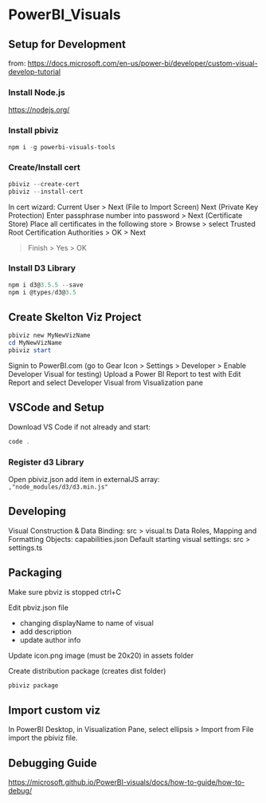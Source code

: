 # PowerBI_Visuals

## Setup for Development 
from: <a href='https://docs.microsoft.com/en-us/power-bi/developer/custom-visual-develop-tutorial'>https://docs.microsoft.com/en-us/power-bi/developer/custom-visual-develop-tutorial</a>

### Install Node.js
<a href='https://nodejs.org/'>https://nodejs.org/</a>

### Install pbiviz
```powershell
npm i -g powerbi-visuals-tools
```
### Create/Install cert
```powershell
pbiviz --create-cert
pbiviz --install-cert
```
In cert wizard:
Current User > Next 
(File to Import Screen) Next 
(Private Key Protection) Enter passphrase number into password > Next
(Certificate Store) Place all certificates in the following store > Browse > select Trusted Root Certification Authorities > OK > Next 
> Finish > Yes > OK

### Install D3 Library
```powershell
npm i d3@3.5.5 --save
npm i @types/d3@3.5
```


## Create Skelton Viz Project

```powershell
pbiviz new MyNewVizName
cd MyNewVizName
pbiviz start
```

Signin to PowerBI.com (go to Gear Icon > Settings > Developer > Enable Developer Visual for testing)
Upload a Power BI Report to test with
Edit Report and select Developer Visual from Visualization pane


## VSCode and Setup
Download VS Code if not already and start:
```powershell
code .
```

### Register d3 Library 
Open pbiviz.json
add item in externalJS array: `,"node_modules/d3/d3.min.js"`

## Developing

Visual Construction & Data Binding:  src > visual.ts
Data Roles, Mapping and Formatting Objects: capabilities.json 
Default starting visual settings: src > settings.ts

## Packaging

Make sure pbviz is stopped ctrl+C

Edit pbviz.json file 
* changing displayName to name of visual
* add description
* update author info

Update icon.png image (must be 20x20) in assets folder

Create distribution package (creates dist folder)
```powershell
pbiviz package
```

## Import custom viz
In PowerBI Desktop, in Visualization Pane, select ellipsis > Import from File 
import the pbiviz file.

## Debugging Guide
<a href='https://microsoft.github.io/PowerBI-visuals/docs/how-to-guide/how-to-debug/'>https://microsoft.github.io/PowerBI-visuals/docs/how-to-guide/how-to-debug/</a>


